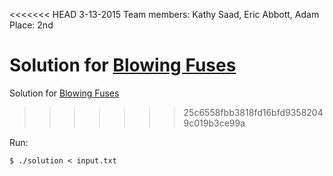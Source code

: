 <<<<<<< HEAD
3-13-2015
Team members: Kathy Saad, Eric Abbott, Adam
Place: 2nd

Solution for <a href="http://uva.onlinejudge.org/index.php?option=com_onlinejudge&Itemid=8&category=24&page=show_problem&problem=602">Blowing Fuses</a>
=======
Solution for <a href="http://uva.onlinejudge.org/external/6/661.html">Blowing Fuses</a>
>>>>>>> 25c6558fbb3818fd16bfd93582049c019b3ce99a

Run:

    $ ./solution < input.txt
